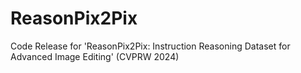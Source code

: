 # ReasonPix2Pix
Code Release for 'ReasonPix2Pix: Instruction Reasoning Dataset for Advanced Image Editing' (CVPRW 2024)
